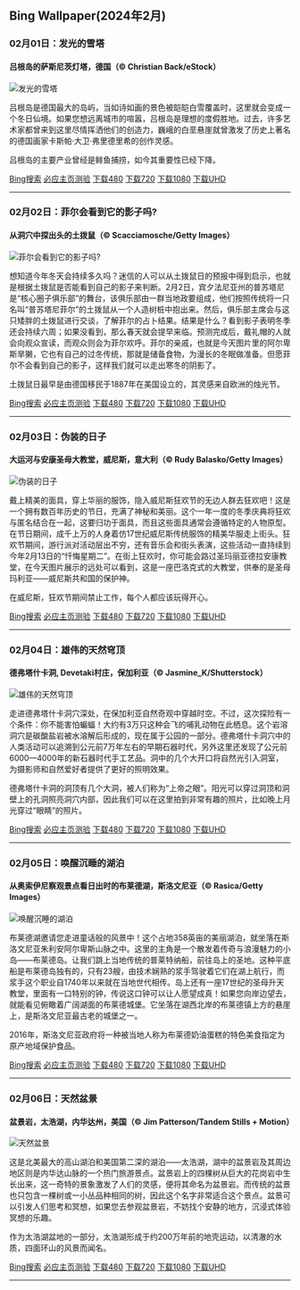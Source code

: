 ## Bing Wallpaper(2024年2月)
### 02月01日：发光的雪塔
#### 吕根岛的萨斯尼茨灯塔，德国（© Christian Back/eStock）

![发光的雪塔](https://cn.bing.com/th?id=OHR.HalbinselJasmund_ZH-CN2110869056_800x480.jpg&rf=LaDigue_800x480.jpg "发光的雪塔")

吕根岛是德国最大的岛屿，当如诗如画的景色被皑皑白雪覆盖时，这里就会变成一个冬日仙境。如果您想远离城市的喧嚣，吕根岛是理想的度假胜地。过去，许多艺术家都曾来到这里尽情挥洒他们的创造力，巍峨的白垩悬崖就曾激发了历史上著名的德国画家卡斯帕·大卫·弗里德里希的创作灵感。

吕根岛的主要产业曾经是鲱鱼捕捞，如今其重要性已经下降。

[Bing搜索](https://cn.bing.com/search?q=%e5%90%95%e6%a0%b9%e5%b2%9b&form=hpcapt&filters=HpDate:"20240131_1600" "Bing Wallpaper 2024 2月 1")
[必应主页测验](https://cn.bing.com/search?q=Bing+homepage+quiz&filters=WQOskey:"HPQuiz_20240201_HalbinselJasmund"&FORM=HPQUIZ "必应主页测验 2024 2月 1")
[下载480](https://cn.bing.com/th?id=OHR.HalbinselJasmund_ZH-CN2110869056_800x480.jpg&rf=LaDigue_800x480.jpg "吕根岛的萨斯尼茨灯塔，德国")
[下载720](https://cn.bing.com/th?id=OHR.HalbinselJasmund_ZH-CN2110869056_1280x720.jpg&rf=LaDigue_1280x720.jpg "吕根岛的萨斯尼茨灯塔，德国")
[下载1080](https://cn.bing.com/th?id=OHR.HalbinselJasmund_ZH-CN2110869056_1920x1080.jpg&rf=LaDigue_1920x1080.jpg "吕根岛的萨斯尼茨灯塔，德国")
[下载UHD](https://cn.bing.com/th?id=OHR.HalbinselJasmund_ZH-CN2110869056_UHD.jpg&rf=LaDigue_UHD.jpg "吕根岛的萨斯尼茨灯塔，德国")

---
### 02月02日：菲尔会看到它的影子吗?
#### 从洞穴中探出头的土拨鼠（© Scacciamosche/Getty Images）

![菲尔会看到它的影子吗?](https://cn.bing.com/th?id=OHR.AlpineMarmot_ZH-CN3818584615_800x480.jpg&rf=LaDigue_800x480.jpg "菲尔会看到它的影子吗?")

想知道今年冬天会持续多久吗？迷信的人可以从土拨鼠日的预报中得到启示，也就是根据土拨鼠是否能看到自己的影子来判断。2月2日，宾夕法尼亚州的普苏塔尼是“核心圈子俱乐部”的舞台，该俱乐部由一群当地政要组成，他们按照传统将一只名叫“普苏塔尼菲尔”的土拨鼠从一个人造树桩中抱出来。然后，俱乐部主席会与这只矮胖的土拨鼠进行交谈，了解菲尔的占卜结果。结果是什么？看到影子表明冬季还会持续六周；如果没看到，那么春天就会提早来临。预测完成后，戴礼帽的人就会向观众宣读，而观众则会为菲尔欢呼。菲尔的亲戚，也就是今天图片里的阿尔卑斯旱獭，它也有自己的过冬传统，那就是储备食物，为漫长的冬眠做准备。但愿菲尔不会看到自己的影子，这样我们就可以走出寒冬的阴影了。

土拨鼠日最早是由德国移民于1887年在美国设立的，其灵感来自欧洲的烛光节。

[Bing搜索](https://cn.bing.com/search?q=%e5%9c%9f%e6%8b%a8%e9%bc%a0%e6%97%a5&form=hpcapt&filters=HpDate:"20240201_1600" "Bing Wallpaper 2024 2月 2")
[必应主页测验](https://cn.bing.com/search?q=Bing+homepage+quiz&filters=WQOskey:"HPQuiz_20240202_AlpineMarmot"&FORM=HPQUIZ "必应主页测验 2024 2月 2")
[下载480](https://cn.bing.com/th?id=OHR.AlpineMarmot_ZH-CN3818584615_800x480.jpg&rf=LaDigue_800x480.jpg "从洞穴中探出头的土拨鼠")
[下载720](https://cn.bing.com/th?id=OHR.AlpineMarmot_ZH-CN3818584615_1280x720.jpg&rf=LaDigue_1280x720.jpg "从洞穴中探出头的土拨鼠")
[下载1080](https://cn.bing.com/th?id=OHR.AlpineMarmot_ZH-CN3818584615_1920x1080.jpg&rf=LaDigue_1920x1080.jpg "从洞穴中探出头的土拨鼠")
[下载UHD](https://cn.bing.com/th?id=OHR.AlpineMarmot_ZH-CN3818584615_UHD.jpg&rf=LaDigue_UHD.jpg "从洞穴中探出头的土拨鼠")

---
### 02月03日：伪装的日子
#### 大运河与安康圣母大教堂，威尼斯，意大利（© Rudy Balasko/Getty Images）

![伪装的日子](https://cn.bing.com/th?id=OHR.VeniceCarnival_ZH-CN4965898587_800x480.jpg&rf=LaDigue_800x480.jpg "伪装的日子")

戴上精美的面具，穿上华丽的服饰，隐入威尼斯狂欢节的无边人群去狂欢吧！这是一个拥有数百年历史的节日，充满了神秘和美丽。这个一年一度的冬季庆典将狂欢与匿名结合在一起，这要归功于面具，而且这些面具通常会遵循特定的人物原型。在节日期间，成千上万的人身着仿17世纪威尼斯传统服饰的精美华服走上街头。狂欢节期间，游行派对活动层出不穷，还有音乐会和街头表演，这些活动一直持续到今年2月13日的“忏悔星期二”。在街上狂欢时，你可能会路过圣玛丽亚德拉安康教堂，在今天图片展示的远处可以看到，这是一座巴洛克式的大教堂，供奉的是圣母玛利亚——威尼斯共和国的保护神。

在威尼斯，狂欢节期间禁止工作，每个人都应该玩得开心。

[Bing搜索](https://cn.bing.com/search?q=%e5%a8%81%e5%b0%bc%e6%96%af%e7%8b%82%e6%ac%a2%e8%8a%82&form=hpcapt&filters=HpDate:"20240202_1600" "Bing Wallpaper 2024 2月 3")
[必应主页测验](https://cn.bing.com/search?q=Bing+homepage+quiz&filters=WQOskey:"HPQuiz_20240203_VeniceCarnival"&FORM=HPQUIZ "必应主页测验 2024 2月 3")
[下载480](https://cn.bing.com/th?id=OHR.VeniceCarnival_ZH-CN4965898587_800x480.jpg&rf=LaDigue_800x480.jpg "大运河与安康圣母大教堂，威尼斯，意大利")
[下载720](https://cn.bing.com/th?id=OHR.VeniceCarnival_ZH-CN4965898587_1280x720.jpg&rf=LaDigue_1280x720.jpg "大运河与安康圣母大教堂，威尼斯，意大利")
[下载1080](https://cn.bing.com/th?id=OHR.VeniceCarnival_ZH-CN4965898587_1920x1080.jpg&rf=LaDigue_1920x1080.jpg "大运河与安康圣母大教堂，威尼斯，意大利")
[下载UHD](https://cn.bing.com/th?id=OHR.VeniceCarnival_ZH-CN4965898587_UHD.jpg&rf=LaDigue_UHD.jpg "大运河与安康圣母大教堂，威尼斯，意大利")

---
### 02月04日：雄伟的天然穹顶
#### 德弗塔什卡洞, Devetaki村庄，保加利亚（© Jasmine_K/Shutterstock）

![雄伟的天然穹顶](https://cn.bing.com/th?id=OHR.DevetashkaCave_ZH-CN5186222166_800x480.jpg&rf=LaDigue_800x480.jpg "雄伟的天然穹顶")

走进德弗塔什卡洞穴深处，在保加利亚自然奇观中穿越时空。不过，这次探险有一个条件：你不能害怕蝙蝠！大约有3万只这种会飞的哺乳动物在此栖息。这个岩溶洞穴是碳酸盐岩被水溶解后形成的，现在属于公园的一部分。德弗塔什卡洞穴中的人类活动可以追溯到公元前7万年左右的早期石器时代，另外这里还发现了公元前6000—4000年的新石器时代手工艺品。洞中的几个大开口将自然光引入洞室，为摄影师和自然爱好者提供了更好的照明效果。

德弗塔什卡洞的洞顶有几个大洞，被人们称为“上帝之眼”。阳光可以穿过洞顶和洞壁上的孔洞照亮洞穴内部，因此我们可以在这里拍到非常有趣的照片，比如晚上月光穿过“眼睛”的照片。

[Bing搜索](https://cn.bing.com/search?q=%e4%bf%9d%e5%8a%a0%e5%88%a9%e4%ba%9a%e5%be%b7%e5%bc%97%e5%a1%94%e4%bb%80%e5%8d%a1%e6%b4%9e&form=hpcapt&filters=HpDate:"20240203_1600" "Bing Wallpaper 2024 2月 4")
[必应主页测验](https://cn.bing.com/search?q=Bing+homepage+quiz&filters=WQOskey:"HPQuiz_20240204_DevetashkaCave"&FORM=HPQUIZ "必应主页测验 2024 2月 4")
[下载480](https://cn.bing.com/th?id=OHR.DevetashkaCave_ZH-CN5186222166_800x480.jpg&rf=LaDigue_800x480.jpg "德弗塔什卡洞, Devetaki村庄，保加利亚")
[下载720](https://cn.bing.com/th?id=OHR.DevetashkaCave_ZH-CN5186222166_1280x720.jpg&rf=LaDigue_1280x720.jpg "德弗塔什卡洞, Devetaki村庄，保加利亚")
[下载1080](https://cn.bing.com/th?id=OHR.DevetashkaCave_ZH-CN5186222166_1920x1080.jpg&rf=LaDigue_1920x1080.jpg "德弗塔什卡洞, Devetaki村庄，保加利亚")
[下载UHD](https://cn.bing.com/th?id=OHR.DevetashkaCave_ZH-CN5186222166_UHD.jpg&rf=LaDigue_UHD.jpg "德弗塔什卡洞, Devetaki村庄，保加利亚")

---
### 02月05日：唤醒沉睡的湖泊
#### 从奥索伊尼察观景点看日出时的布莱德湖，斯洛文尼亚（© Rasica/Getty Images）

![唤醒沉睡的湖泊](https://cn.bing.com/th?id=OHR.LakeBledSunrise_ZH-CN5580697031_800x480.jpg&rf=LaDigue_800x480.jpg "唤醒沉睡的湖泊")

布莱德湖邀请您走进童话般的风景中！这个占地358英亩的美丽湖泊，就坐落在斯洛文尼亚朱利安阿尔卑斯山脉之中。这里的主角是一个散发着传奇与浪漫魅力的小岛——布莱德岛。让我们跳上当地传统的普莱特纳船，前往岛上的圣地。这种平底船是布莱德岛独有的，只有23艘，由技术娴熟的浆手驾驶着它们在湖上航行，而浆手这个职业自1740年以来就在当地世代相传。岛上还有一座17世纪的圣母升天教堂，里面有一口特别的钟，传说这口钟可以让人愿望成真！如果您向岸边望去，就能看见俯瞰着广阔湖面的布莱德城堡。它坐落在湖西北岸的布莱德镇上方的悬崖上，是斯洛文尼亚最古老的城堡之一。

2016年，斯洛文尼亚政府将一种被当地人称为布莱德奶油蛋糕的特色美食指定为原产地域保护食品。

[Bing搜索](https://cn.bing.com/search?q=%e5%b8%83%e8%8e%b1%e5%be%b7%e6%b9%96&form=hpcapt&filters=HpDate:"20240204_1600" "Bing Wallpaper 2024 2月 5")
[必应主页测验](https://cn.bing.com/search?q=Bing+homepage+quiz&filters=WQOskey:"HPQuiz_20240205_LakeBledSunrise"&FORM=HPQUIZ "必应主页测验 2024 2月 5")
[下载480](https://cn.bing.com/th?id=OHR.LakeBledSunrise_ZH-CN5580697031_800x480.jpg&rf=LaDigue_800x480.jpg "从奥索伊尼察观景点看日出时的布莱德湖，斯洛文尼亚")
[下载720](https://cn.bing.com/th?id=OHR.LakeBledSunrise_ZH-CN5580697031_1280x720.jpg&rf=LaDigue_1280x720.jpg "从奥索伊尼察观景点看日出时的布莱德湖，斯洛文尼亚")
[下载1080](https://cn.bing.com/th?id=OHR.LakeBledSunrise_ZH-CN5580697031_1920x1080.jpg&rf=LaDigue_1920x1080.jpg "从奥索伊尼察观景点看日出时的布莱德湖，斯洛文尼亚")
[下载UHD](https://cn.bing.com/th?id=OHR.LakeBledSunrise_ZH-CN5580697031_UHD.jpg&rf=LaDigue_UHD.jpg "从奥索伊尼察观景点看日出时的布莱德湖，斯洛文尼亚")

---
### 02月06日：天然盆景
#### 盆景岩，太浩湖，内华达州，美国（© Jim Patterson/Tandem Stills + Motion）

![天然盆景](https://cn.bing.com/th?id=OHR.LakeTahoeRock_ZH-CN5770740919_800x480.jpg&rf=LaDigue_800x480.jpg "天然盆景")

这是北美最大的高山湖泊和美国第二深的湖泊——太浩湖，湖中的盆景岩及其周边地区则是内华达山脉的一个热门旅游景点。盆景岩上的四棵树从巨大的花岗岩中生长出来，这一奇特的景象激发了人们的灵感，便将其命名为盆景岩。而传统的盆景也只包含一棵树或一小丛品种相同的树，因此这个名字非常适合这个景点。盆景可以引发人们思考和冥想，如果您去参观盆景岩，不妨找个安静的地方，沉浸式体验冥想的乐趣。

作为太浩湖盆地的一部分，太浩湖形成于约200万年前的地壳运动，以清澈的水质，四面环山的风景而闻名。

[Bing搜索](https://cn.bing.com/search?q=%e5%a4%aa%e6%b5%a9%e6%b9%96&form=hpcapt&filters=HpDate:"20240205_1600" "Bing Wallpaper 2024 2月 6")
[必应主页测验](https://cn.bing.com/search?q=Bing+homepage+quiz&filters=WQOskey:"HPQuiz_20240206_LakeTahoeRock"&FORM=HPQUIZ "必应主页测验 2024 2月 6")
[下载480](https://cn.bing.com/th?id=OHR.LakeTahoeRock_ZH-CN5770740919_800x480.jpg&rf=LaDigue_800x480.jpg "盆景岩，太浩湖，内华达州，美国")
[下载720](https://cn.bing.com/th?id=OHR.LakeTahoeRock_ZH-CN5770740919_1280x720.jpg&rf=LaDigue_1280x720.jpg "盆景岩，太浩湖，内华达州，美国")
[下载1080](https://cn.bing.com/th?id=OHR.LakeTahoeRock_ZH-CN5770740919_1920x1080.jpg&rf=LaDigue_1920x1080.jpg "盆景岩，太浩湖，内华达州，美国")
[下载UHD](https://cn.bing.com/th?id=OHR.LakeTahoeRock_ZH-CN5770740919_UHD.jpg&rf=LaDigue_UHD.jpg "盆景岩，太浩湖，内华达州，美国")

---